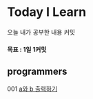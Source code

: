 # Today I Learn
오늘 내가 공부한 내용 커밋

#### 목표 : 1일 1커밋


## programmers

001 [a와 b 출력하기](https://github.com/helloSaltedCaramel/TIL/blob/main/Algorithm_Solutions/src/com/cho/programmers/level0/Soultion_001.py)
